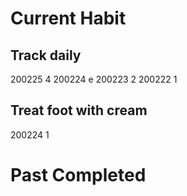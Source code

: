 # Current Habit
## Track daily
200225  4
200224  e
200223  2
200222  1

## Treat foot with cream
200224  1
# Past Completed 